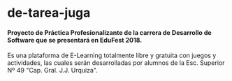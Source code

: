 # de-tarea-juga

#### Proyecto de Práctica Profesionalizante de la carrera de Desarrollo de Software que se presentará en EduFest 2018.

Es una plataforma de E-Learning totalmente libre y gratuita con juegos y actividades, las cuales serán desarrolladas por alumnos de la Esc. Superior Nº 49  "Cap. Gral. J.J. Urquiza".
